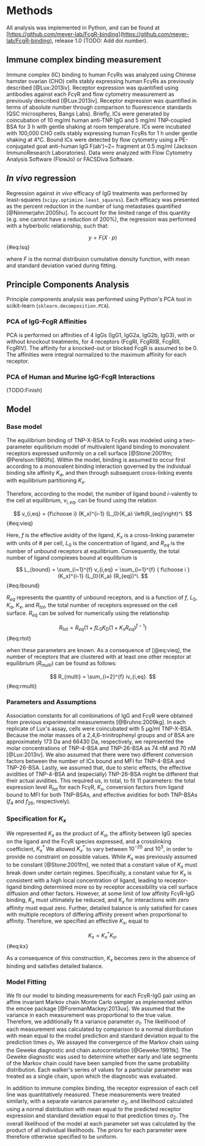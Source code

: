 # Methods

All analysis was implemented in Python, and can be found at [https://github.com/meyer-lab/FcgR-binding](https://github.com/meyer-lab/FcgR-binding), release 1.0 (TODO: Add doi number).

## Immune complex binding measurement

Immune complex (IC) binding to human FcγRs was analyzed using Chinese hamster ovarian (CHO) cells stably expressing human FcγRs as previously described [@Lux:2013iv]. Receptor expression was quantified using antibodies against each FcγR and flow cytometry measurement as previously described [@Lux:2013iv]. Receptor expression was quantified in terms of absolute number through comparison to fluorescence standards (QSC microspheres, Bangs Labs). Briefly, ICs were generated by coincubation of 10 mg/ml human anti-TNP IgG and 5 mg/ml TNP-coupled BSA for 3 h with gentle shaking at room temperature. ICs were incubated with 100,000 CHO cells stably expressing human FcγRs for 1 h under gentle shaking at 4℃. Bound ICs were detected by flow cytometry using a PE-conjugated goat anti-human IgG F(ab')~2~ fragment at 0.5 mg/ml (Jackson ImmunoResearch Laboratories). Data were analyzed with Flow Cytometry Analysis Software (FlowJo) or FACSDiva Software.

## *In vivo* regression

Regression against *in vivo* efficacy of IgG treatments was performed by least-squares (`scipy.optimize.least_squares`). Each efficacy was presented as the percent reduction in the number of lung metastases quantified [@Nimmerjahn:2005hu]. To account for the limited range of this quantity (e.g. one cannot have a reduction of 200%), the regression was performed with a hyberbolic relationship, such that:

$$ y = F (X \cdot p) $$ {#eq:lsq}

where $F$ is the normal distribuion cumulative density function, with mean and standard deviation varied during fitting.

## Principle Components Analysis 

Principle components analysis was performed using Python's PCA tool in scikit-learn (`sklearn.decomposition.PCA`). 

### PCA of IgG-FcgR Affinities

PCA is performed on affinities of 4 IgGs (IgG1, IgG2a, IgG2b,  IgG3), with or without knockout treatments, for 4 receptors (FcgRI, FcgRIIB, FcgRIII, FcgRIV). The affinity for a knocked-out or blocked FcgR is assumed to be 0. The affinities were integral normalized to the maximum affinity for each receptor. 

### PCA of Human and Murine IgG-FcgR Interactions

(TODO:Finish)

## Model

### Base model

The equilibrium binding of TNP-X-BSA to FcγRs was modeled using a two-parameter equilibrium model of multivalent ligand binding to monovalent receptors expressed uniformly on a cell surface [@Stone:2001fm; @Perelson:1980fs]. Within the model, binding is assumed to occur first according to a monovalent binding interaction governed by the individual binding site affinity $K_a$, and then through subsequent cross-linking events with equilibrium partitioning $K_x$.

Therefore, according to the model, the number of ligand bound $i$-valently to the cell at equilibrium, $v_{i,eq}$, can be found using the relation

$$ v_{i,eq} = {f\choose i} (K_x)^{i-1} {L_0}{K_a} \left(R_{eq}\right)^i. $$ {#eq:vieq}

Here, $f$ is the effective avidity of the ligand, $K_x$ is a cross-linking parameter with units of # per cell, $L_0$ is the concentration of ligand, and $R_{eq}$ is the number of unbound receptors at equilibrium. Consequently, the total number of ligand complexes bound at equilibrium is

$$ L_{bound} = \sum_{i=1}^{f} v_{i,eq} = \sum_{i=1}^{f} { f\choose i } (K_x)^{i-1} {L_0}{K_a} (R_{eq})^i. $$ {#eq:lbound}

$R_{eq}$ represents the quantity of unbound receptors, and is a function of $f$, $L_0$, $K_a$, $K_x$, and $R_{tot}$, the total number of receptors expressed on the cell surface. $R_{eq}$ can be solved for numerically using the relationship

$$ R_{tot} = R_{eq} \left(1+f {L_0}{K_D} (1+K_x R_{eq})^{f-1}\right) $$ {#eq:rtot}

when these parameters are known. As a consequence of [@eq:vieq], the number of receptors that are clustered with at least one other receptor at equilibrium ($R_{multi}$) can be found as follows:

$$ R_{multi} = \sum_{i=2}^{f} iv_{i,eq}. $$ {#eq:rmulti}

### Parameters and Assumptions

Association constants for all combinations of IgG and FcγR were obtained from previous experimental measurements [@Bruhns:2009kg]. In each replicate of Lux's assay, cells were coincubated with 5 µg/ml TNP-X-BSA. Because the molar masses of a 2,4,6-trinitrophenyl groups and of BSA are approximately 173 Da and 66430 Da, respectively, we represented the molar concentrations of TNP-4-BSA and TNP-26-BSA as 74 nM and 70 nM [@Lux:2013iv]. We also assumed that there were two different conversion factors between the number of ICs bound and MFI for TNP-4-BSA and TNP-26-BSA. Lastly, we assumed that, due to steric effects, the effective avidities of TNP-4-BSA and (especially) TNP-26-BSA might be different that their actual avidities. This required us, in total, to fit 11 parameters: the total expression level $R_{tot}$ for each FcγR, $K_x$, conversion factors from ligand bound to MFI for both TNP-BSAs, and effective avidities for both TNP-BSAs ($f_{4}$ and $f_{26}$, respectively).

### Specification for $K_x$

We represented $K_x$ as the product of $K_a$, the affinity between IgG species on the ligand and the FcγR species expressed, and a crosslinking coefficient, $K_x^*$ We allowed $K_x^*$ to vary between $10^{-25}$ and $10^3$, in order to provide no constraint on possible values. While $K_x$ was previously assumed to be constant [@Stone:2001fm], we noted that a constant value of $K_x$ must break down under certain regimes. Specifically, a constant value for $K_x$ is consistent with a high local concentration of ligand, leading to receptor-ligand binding determined more so by receptor accessibility via cell surface diffusion and other factors. However, at some limit of low affinity FcγR-IgG binding, $K_x$ must ultimately be reduced, and $K_x$ for interactions with zero affinity must equal zero. Further, detailed balance is only satisfied for cases with multiple receptors of differing affinity present when proportional to affinity. Therefore, we specified an effective $K_x$, equal to

$$ K_x = K_x^* K_a. $$ {#eq:kx}

As a consequence of this construction, $K_x$ becomes zero in the absence of binding and satisfies detailed balance.

### Model Fitting

We fit our model to binding measurements for each FcγR-IgG pair using an affine invariant Markov chain Monte Carlo sampler as implemented within the emcee package [@ForemanMackey:2013ux]. We assumed that the variance in each measurement was proportional to the true value. Therefore, we additionally fit a variance parameter $\sigma_1$. The likelihood of each measurement was calculated by comparison to a normal distribution with mean equal to the model prediction and standard deviation equal to the prediction times $\sigma_1$. We assayed the convergence of the Markov chain using the Geweke diagnostic and chain autocorrelation [@Geweke:1991tk]. The Geweke diagnostic was used to determine whether early and late segments of the Markov chain could have been sampled from the same probability distribution. Each walker's series of values for a particular parameter was treated as a single chain, upon which the diagnostic was evaluated.

In addition to immune complex binding, the receptor expression of each cell line was quantitatively measured. These measurements were treated similarly, with a separate variance parameter $\sigma_2$, and likelihood calculated using a normal distribution with mean equal to the predicted receptor expression and standard deviation equal to that prediction times $\sigma_2$. The overall likelihood of the model at each parameter set was calculated by the product of all individual likelihoods. The priors for each parameter were therefore otherwise specified to be uniform.
